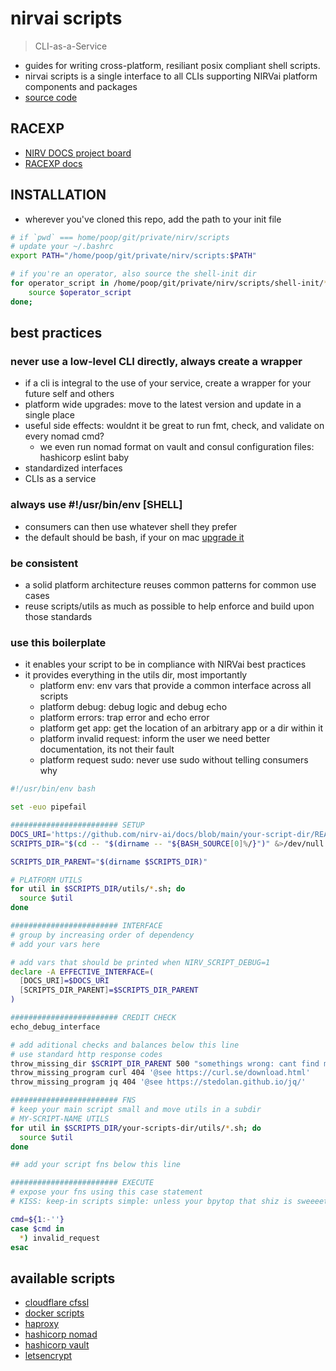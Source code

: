 # nirvai scripts

> CLI-as-a-Service

- guides for writing cross-platform, resiliant posix compliant shell scripts.
- nirvai scripts is a single interface to all CLIs supporting NIRVai platform components and packages
- [source code](https://github.com/nirv-ai/scripts)

## RACEXP

- [NIRV DOCS project board](https://github.com/orgs/nirv-ai/projects/6/views/1?filterQuery=repo%3A%22nirv-ai%2Fdocs%22)
- [RACEXP docs](https://github.com/noahehall/theBookOfNoah/blob/master/0current/architectural%20thinking/0racexp.md)

## INSTALLATION

- wherever you've cloned this repo, add the path to your init file

```sh
# if `pwd` === home/poop/git/private/nirv/scripts
# update your ~/.bashrc
export PATH="/home/poop/git/private/nirv/scripts:$PATH"

# if you're an operator, also source the shell-init dir
for operator_script in /home/poop/git/private/nirv/scripts/shell-init/*.sh; do
	source $operator_script
done;

```

## best practices

### never use a low-level CLI directly, always create a wrapper

- if a cli is integral to the use of your service, create a wrapper for your future self and others
- platform wide upgrades: move to the latest version and update in a single place
- useful side effects: wouldnt it be great to run fmt, check, and validate on every nomad cmd?
  - we even run nomad format on vault and consul configuration files: hashicorp eslint baby
- standardized interfaces
- CLIs as a service

### always use #!/usr/bin/env [SHELL]

- consumers can then use whatever shell they prefer
- the default should be bash, if your on mac [upgrade it](https://itnext.io/upgrading-bash-on-macos-7138bd1066ba)

### be consistent

- a solid platform architecture reuses common patterns for common use cases
- reuse scripts/utils as much as possible to help enforce and build upon those standards

### use this boilerplate

- it enables your script to be in compliance with NIRVai best practices
- it provides everything in the utils dir, most importantly
  - platform env: env vars that provide a common interface across all scripts
  - platform debug: debug logic and debug echo
  - platform errors: trap error and echo error
  - platform get app: get the location of an arbitrary app or a dir within it
  - platform invalid request: inform the user we need better documentation, its not their fault
  - platform request sudo: never use sudo without telling consumers why

```sh
#!/usr/bin/env bash

set -euo pipefail

######################## SETUP
DOCS_URI='https://github.com/nirv-ai/docs/blob/main/your-script-dir/README.md'
SCRIPTS_DIR="$(cd -- "$(dirname -- "${BASH_SOURCE[0]%/}")" &>/dev/null && pwd)"

SCRIPTS_DIR_PARENT="$(dirname $SCRIPTS_DIR)"

# PLATFORM UTILS
for util in $SCRIPTS_DIR/utils/*.sh; do
  source $util
done

######################## INTERFACE
# group by increasing order of dependency
# add your vars here

# add vars that should be printed when NIRV_SCRIPT_DEBUG=1
declare -A EFFECTIVE_INTERFACE=(
  [DOCS_URI]=$DOCS_URI
  [SCRIPTS_DIR_PARENT]=$SCRIPTS_DIR_PARENT
)

######################## CREDIT CHECK
echo_debug_interface

# add aditional checks and balances below this line
# use standard http response codes
throw_missing_dir $SCRIPT_DIR_PARENT 500 "somethings wrong: cant find myself in filesystem"
throw_missing_program curl 404 '@see https://curl.se/download.html'
throw_missing_program jq 404 '@see https://stedolan.github.io/jq/'

######################## FNS
# keep your main script small and move utils in a subdir
# MY-SCRIPT-NAME UTILS
for util in $SCRIPTS_DIR/your-scripts-dir/utils/*.sh; do
  source $util
done

## add your script fns below this line

######################## EXECUTE
# expose your fns using this case statement
# KISS: keep-in scripts simple: unless your bpytop that shiz is sweeeet

cmd=${1:-''}
case $cmd in
  *) invalid_request
esac
```

## available scripts

- [cloudflare cfssl](../cfssl/README.md)
- [docker scripts](../docker/README.md)
- [haproxy](../haproxy/README.md)
- [hashicorp nomad](../nomad/README.md)
- [hashicorp vault](../vault/README.md)
- [letsencrypt](../letsencrypt/README.md)
